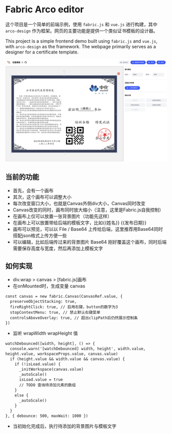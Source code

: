 # Fabric Arco editor

这个项目是一个简单的前端示例，使用 `fabric.js` 和 `vue.js` 进行构建，其中 `arco-design` 作为框架。网页的主要功能是提供一个类似证书模板的设计器。

This project is a simple frontend demo built using `fabric.js` and `vue.js`, with `arco-design` as the framework. The webpage primarily serves as a designer for a certificate template.

![Demo](docs/demo.jpg)

## 当前的功能

- 首先，会有一个画布
- 其次，这个画布可以调整大小
- 每次改变窗口大小，也就是Canvas外侧div大小，Canvas同时改变
- Canvas改变的同时，画布同时放大缩小（注意，这里是Fabric.js自我控制）
- 在画布上仅可以放置一张背景图片（功能先这样）
- 在画布上可以放置带给后端的模板文字，比如{{姓名}} {{发布日期}}
- 画布可以预览，可以以 File / Base64 上传给后端，这里推荐用Base64同时搭配json格式上传方便一些
- 可以编辑，比如后端传过来的背景图片 Base64 刚好覆盖这个画布，同时后端需要保存高度与宽度，然后再添加上模板文字

## 如何实现

- div.wrap > canvas > [fabric.js]画布
- 在onMounted时，生成变量 canvas
```
const canvas = new fabric.Canvas(CanvasRef.value, {
  preserveObjectStacking: true,
  fireRightClick: true, // 启用右键，button的数字为3
  stopContextMenu: true, // 禁止默认右键菜单
  controlsAboveOverlay: true, // 超出clipPath后仍然展示控制条
})
```
- 监听 wrapWidth wrapHeight 值
```
watchDebounced([width, height], () => {
  console.warn('[watchDebounced] width, height', width.value, height.value, workspaceProps.value, canvas.value)
  if (height.value && width.value && canvas.value) {
    if (!isLoad.value) {
      _initWorkspace(canvas.value)
      _autoScale()
      isLoad.value = true
      // TODO 查询待添加元素的数组
    }
    else {
      _autoScale()
    }
  }
}, { debounce: 500, maxWait: 1000 })
```
- 当初始化完成后，执行待添加的背景图片与模板文字
